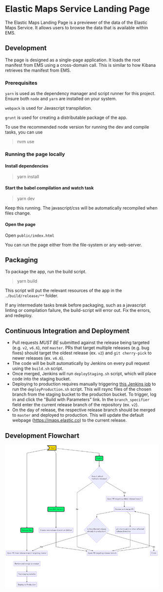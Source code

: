 # Elastic Maps Service Landing Page


The Elastic Maps Landing Page is a previewer of the data of the Elastic Maps Service. It allows users to browse the data
that is available within EMS.

## Development

The page is designed as a single-page application. It loads the root manifest from EMS using a cross-domain call. This
is similar to how Kibana retrieves the manifest from EMS.

### Prerequisites

`yarn` is used as the dependency manager and script runner for this project. Ensure both `node` and `yarn` are installed on your system.

`webpack` is used for Javascript transpilation.

`grunt` is used for creating a distributable package of the app.

To use the recommended node version for running the dev and compile tasks, you can use 

> nvm use

### Running the page locally

#### Install dependencies

> yarn install

#### Start the babel compilation and watch task

> yarn dev

Keep this running. The javascript/css will be automatically recompiled when files change.

#### Open the page

Open `public/index.html`

You can run the page either from the file-system or any web-server.

## Packaging

To package the app, run the build script.

> yarn build

This script will put the relevant resources of the app in the `./build/release/**` folder.

If any intermediate tasks break before packaging, such as a javascript linting or compilation failure, the build-script will error out.
Fix the errors, and redeploy.

## Continuous Integration and Deployment
* Pull requests *MUST BE* submitted against the release being targeted (e.g. `v2`, `v6.6`), *not* `master`. PRs that target multiple releases (e.g. bug fixes) should target the oldest release (ex. `v2`) and `git cherry-pick` to newer releases (ex. `v6.6`).
* The code will be built automatically by Jenkins on every pull request using the `build.sh` script.
* Once merged, Jenkins will run `deployStaging.sh` script, which will place code into the staging bucket.
* Deploying to production requires manually triggering [this Jenkins job](https://kibana-ci.elastic.co/job/elastic+ems-landing-page+deploy/) to run the `deployProduction.sh` script. This will rsync files of the chosen branch from the staging bucket to the production bucket. To trigger, log in and click the "Build with Parameters" link. In the `branch_specifier` field enter the current release branch of the repository (ex. `v2`). 
* On the day of release, the respective release branch should be merged to `master` and deployed to production. This will update the default webpage (https://maps.elastic.co) to the current release.

## Development Flowchart
![Flowchart for Development](./flowchart.png)